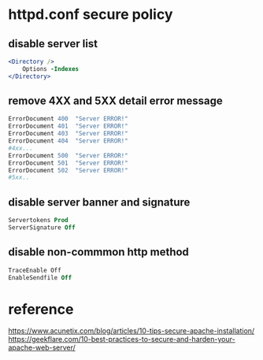 # httpd.conf secure policy
## disable server list
```apache
<Directory />
    Options -Indexes    
</Directory>
```

## remove 4XX and 5XX detail error message
```apache
ErrorDocument 400  "Server ERROR!"
ErrorDocument 401  "Server ERROR!"
ErrorDocument 403  "Server ERROR!"
ErrorDocument 404  "Server ERROR!"  
#4xx...
ErrorDocument 500  "Server ERROR!"  
ErrorDocument 501  "Server ERROR!"  
ErrorDocument 502  "Server ERROR!"  
#5xx..
```

## disable server banner and signature
```apache
Servertokens Prod  
ServerSignature Off  
```

## disable non-commmon http method 
```apache
TraceEnable Off  
EnableSendfile Off  
```

# reference
https://www.acunetix.com/blog/articles/10-tips-secure-apache-installation/  
https://geekflare.com/10-best-practices-to-secure-and-harden-your-apache-web-server/  

